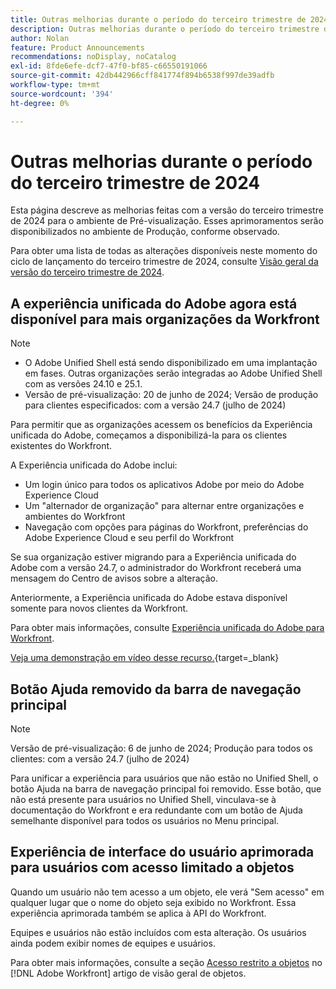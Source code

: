 ```yaml
---
title: Outras melhorias durante o período do terceiro trimestre de 2024
description: Outras melhorias durante o período do terceiro trimestre de 2024
author: Nolan
feature: Product Announcements
recommendations: noDisplay, noCatalog
exl-id: 8fde6efe-dcf7-47f0-bf85-c66550191066
source-git-commit: 42db442966cff841774f894b6538f997de39adfb
workflow-type: tm+mt
source-wordcount: '394'
ht-degree: 0%

---
```


# Outras melhorias durante o período do terceiro trimestre de 2024

Esta página descreve as melhorias feitas com a versão do terceiro trimestre de 2024 para o ambiente de Pré-visualização. Esses aprimoramentos serão disponibilizados no ambiente de Produção, conforme observado.

Para obter uma lista de todas as alterações disponíveis neste momento do ciclo de lançamento do terceiro trimestre de 2024, consulte [Visão geral da versão do terceiro trimestre de 2024](/help/quicksilver/product-announcements/product-releases/24-q3-release-activity/24-q3-release-overview.md).

## A experiência unificada do Adobe agora está disponível para mais organizações da Workfront

>[!NOTE]
>
>* O Adobe Unified Shell está sendo disponibilizado em uma implantação em fases. Outras organizações serão integradas ao Adobe Unified Shell com as versões 24.10 e 25.1.
>* Versão de pré-visualização: 20 de junho de 2024; Versão de produção para clientes especificados: com a versão 24.7 (julho de 2024)

Para permitir que as organizações acessem os benefícios da Experiência unificada do Adobe, começamos a disponibilizá-la para os clientes existentes do Workfront.

A Experiência unificada do Adobe inclui:

* Um login único para todos os aplicativos Adobe por meio do Adobe Experience Cloud
* Um &quot;alternador de organização&quot; para alternar entre organizações e ambientes do Workfront
* Navegação com opções para páginas do Workfront, preferências do Adobe Experience Cloud e seu perfil do Workfront

Se sua organização estiver migrando para a Experiência unificada do Adobe com a versão 24.7, o administrador do Workfront receberá uma mensagem do Centro de avisos sobre a alteração.

Anteriormente, a Experiência unificada do Adobe estava disponível somente para novos clientes da Workfront.

Para obter mais informações, consulte [Experiência unificada do Adobe para Workfront](/help/quicksilver/workfront-basics/navigate-workfront/workfront-navigation/adobe-unified-experience.md).

[Veja uma demonstração em vídeo desse recurso.](https://video.tv.adobe.com/v/3412388/){target=_blank}

## Botão Ajuda removido da barra de navegação principal

>[!NOTE]
>
>Versão de pré-visualização: 6 de junho de 2024; Produção para todos os clientes: com a versão 24.7 (julho de 2024)

Para unificar a experiência para usuários que não estão no Unified Shell, o botão Ajuda na barra de navegação principal foi removido. Esse botão, que não está presente para usuários no Unified Shell, vinculava-se à documentação do Workfront e era redundante com um botão de Ajuda semelhante disponível para todos os usuários no Menu principal.

## Experiência de interface do usuário aprimorada para usuários com acesso limitado a objetos

Quando um usuário não tem acesso a um objeto, ele verá &quot;Sem acesso&quot; em qualquer lugar que o nome do objeto seja exibido no Workfront. Essa experiência aprimorada também se aplica à API do Workfront.

Equipes e usuários não estão incluídos com esta alteração. Os usuários ainda podem exibir nomes de equipes e usuários.

Para obter mais informações, consulte a seção [Acesso restrito a objetos](/help/quicksilver/workfront-basics/navigate-workfront/workfront-navigation/understand-objects.md#restricted-access-to-objects) no [!DNL Adobe Workfront] artigo de visão geral de objetos.
